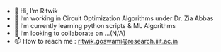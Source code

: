 - 👋 Hi, I’m Ritwik
- 👀 I’m working in Circuit Optimization Algorithms under Dr. Zia Abbas
- 🌱 I’m currently learning python scripts & ML Algorithms
- 💞️ I’m looking to collaborate on ...(N/A)
- 📫 How to reach me : ritwik.goswami@research.iiit.ac.in

<!---
StrauxL/StrauxL is a ✨ special ✨ repository because its `README.md` (this file) appears on your GitHub profile.
You can click the Preview link to take a look at your changes.
--->
